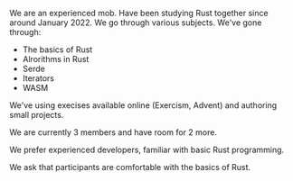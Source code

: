 We are an experienced mob. Have been studying Rust together since around January 2022.
We go through various subjects. We've gone through:

- The basics of Rust
- Alrorithms in Rust
- Serde
- Iterators
- WASM

We've using execises available online (Exercism, Advent) and authoring small projects.

We are currently 3 members and have room for 2 more.

We prefer experienced developers, familiar with basic Rust programming.

We ask that participants are comfortable with the basics of Rust.

